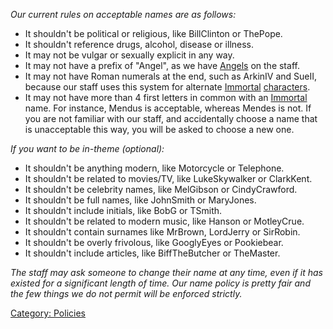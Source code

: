 *Our current rules on acceptable names are as follows:*

-   It shouldn't be political or religious, like BillClinton or ThePope.
-   It shouldn't reference drugs, alcohol, disease or illness.
-   It may not be vulgar or sexually explicit in any way.
-   It may not have a prefix of "Angel", as we have
    [Angels](:Category:_Angels "wikilink") on the staff.
-   It may not have Roman numerals at the end, such as ArkinIV and
    SueII, because our staff uses this system for alternate
    [Immortal](:Category:_Immortals "wikilink")
    [characters](:Category:_Characters "wikilink").
-   It may not have more than 4 first letters in common with an
    [Immortal](:Category:_Immortals "wikilink") name. For instance,
    Mendus is acceptable, whereas Mendes is not. If you are not familiar
    with our staff, and accidentally choose a name that is unacceptable
    this way, you will be asked to choose a new one.

*If you want to be in-theme (optional):*

-   It shouldn't be anything modern, like Motorcycle or Telephone.
-   It shouldn't be related to movies/TV, like LukeSkywalker or
    ClarkKent.
-   It shouldn't be celebrity names, like MelGibson or CindyCrawford.
-   It shouldn't be full names, like JohnSmith or MaryJones.
-   It shouldn't include initials, like BobG or TSmith.
-   It shouldn't be related to modern music, like Hanson or MotleyCrue.
-   It shouldn't contain surnames like MrBrown, LordJerry or SirRobin.
-   It shouldn't be overly frivolous, like GooglyEyes or Pookiebear.
-   It shouldn't include articles, like BiffTheButcher or TheMaster.

*The staff may ask someone to change their name at any time, even if it
has existed for a significant length of time. Our name policy is pretty
fair and the few things we do not permit will be enforced strictly.*

[Category: Policies](Category:_Policies "wikilink")
